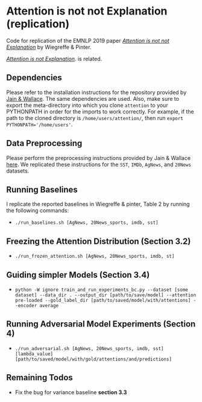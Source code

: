 # Attention is not not Explanation (**replication**)

Code for replication of the EMNLP 2019 paper *[Attention is not not Explanation](https://www.aclweb.org/anthology/D19-1002/)* by Wiegreffe & Pinter.

*[Attention is not Explanation](https://arxiv.org/abs/1902.10186)*. is related.

Dependencies
--------------
Please refer to the installation instructions for the repository provided by [Jain & Wallace](https://github.com/successar/AttentionExplanation). The same dependencies are used.
Also, make sure to export the meta-directory into which you clone `attention` to your PYTHONPATH in order for the imports to work correctly. For example, if the path to the cloned directory is `/home/users/attention/`, then run `export PYTHONPATH='/home/users'`.

Data Preprocessing
--------------
Please perform the preprocessing instructions provided by Jain & Wallace [here](https://github.com/successar/AttentionExplanation/tree/master/preprocess). We replicated these instructions for the `SST`, `IMDb`, `AgNews`, and `20News` datasets.

Running Baselines
--------------
I replicate the reported baselines in Wiegreffe & pinter, Table 2 by running the following commands:
- `./run_baselines.sh [AgNews, 20News_sports, imdb, sst]`

Freezing the Attention Distribution (Section 3.2)
--------------

- `./run_frozen_attention.sh [AgNews, 20News_sports, imdb, st]`

## Guiding simpler Models (Section 3.4)

* `python -W ignore train_and_run_experiments_bc.py --dataset [some dataset] --data_dir . --output_dir [path/to/save/model] --attention pre-loaded --gold_label_dir [path/to/saved/model/with/attentions] --encoder average`

Running Adversarial Model Experiments (Section 4)
--------------
- `./run_adversarial.sh [AgNews, 20News_sports, imdb, sst] [lambda_value] [path/to/saved/model/with/gold/attentions/and/predictions]`

Remaining Todos
--------------
- Fix the bug for variance baseline **section 3.3**
